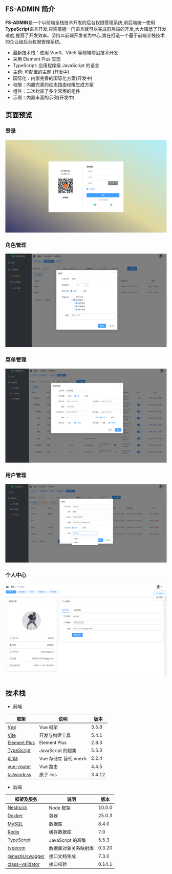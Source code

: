 ## FS-ADMIN 简介

**FS-ADMIN**是一个以前端全栈技术开发的后台权限管理系统,前后端统一使用**TypeScript**语言开发,只需掌握一门语言就可以完成前后端的开发,大大降低了开发难度,提高了开发效率。坚持以前端开发者为中心,旨在打造一个基于前端全栈技术的企业级后台权限管理系统。

- 最新技术栈：使用 Vue3、Vite5 等前端前沿技术开发
- 采用 Element Plus 实现
- TypeScript: 应用程序级 JavaScript 的语言
- 主题: 可配置的主题 (开发中)
- 国际化：内置完善的国际化方案(开发中)
- 权限：内置完善的动态路由权限生成方案
- 组件：二次封装了多个常用的组件
- 示例：内置丰富的示例(开发中)

## 页面预览

### 登录

![image.png](https://github.com/qddidi/fs-admin/blob/develop/assets/01.jpg?raw=true)

### 角色管理

![image.png](https://github.com/qddidi/fs-admin/blob/develop/assets/02.jpg?raw=true)

### 菜单管理

![image.png](https://github.com/qddidi/fs-admin/blob/develop/assets/03.jpg?raw=true)

### 用户管理

![image.png](https://github.com/qddidi/fs-admin/blob/develop/assets/04.jpg?raw=true)

### 个人中心

![image.png](https://github.com/qddidi/fs-admin/blob/develop/assets/05.jpg?raw=true)

## 技术栈

- 前端

| 框架                                               | 说明                  | 版本   |
| -------------------------------------------------- | --------------------- | ------ |
| [Vue](https://staging-cn.vuejs.org/)               | Vue 框架              | 3.5.8  |
| [Vite](https://cn.vitejs.dev//)                    | 开发与构建工具        | 5.4.1  |
| [Element Plus](https://element-plus.org/zh-CN/)    | Element Plus          | 2.8.3  |
| [TypeScript](https://www.typescriptlang.org/docs/) | JavaScript 的超集     | 5.5.3  |
| [pinia](https://pinia.vuejs.org/)                  | Vue 存储库 替代 vuex5 | 2.2.4  |
| [vue-router](https://router.vuejs.org/)            | Vue 路由              | 4.4.5  |
| [tailwindcss](https://tailwind.nodejs.cn/)         | 原子 css              | 3.4.12 |

- 后端

| 框架及服务                                                        | 说明                 | 版本   |
| ----------------------------------------------------------------- | -------------------- | ------ |
| [Nestjs/cli](https://nestjs.com/)                                 | Node 框架            | 10.0.0 |
| [Docker](https://nestjs.com/)                                     | 容器                 | 25.0.3 |
| [‌MySQL](https://www.mysql.com/)                                  | 数据库               | 8.4.0  |
| [Redis](https://redis.io/)                                        | 缓存数据库           | 7.0    |
| [TypeScript](https://www.typescriptlang.org/docs/)                | JavaScript 的超集    | 5.5.3  |
| [typeorm](https://typeorm.io/)                                    | 数据库对象关系映射库 | 0.3.20 |
| [@nestjs/swagger](https://github.com/nestjs/swagger#readme)       | 接口文档生成         | 7.3.0  |
| [class-validator](https://www.npmjs.com/package/class-validator/) | 接口校验             | 0.14.1 |
